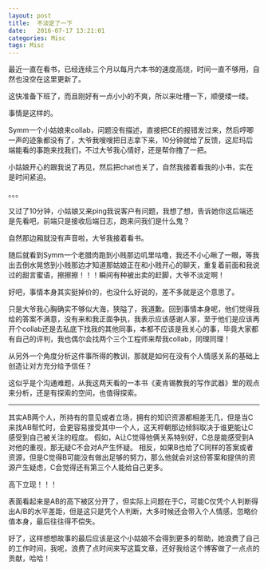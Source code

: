 ```yaml
---
layout: post
title:  不淡定了一下
date:   2016-07-17 13:21:01
categories: Misc    
tags: Misc
---
```


最近一直在看书，已经连续三个月以每月六本书的速度高烧，时间一直不够用，自然也没空在这里更新了。

这快准备下班了，而且刚好有一点小小的不爽，所以来吐槽一下，顺便缕一缕。

事情是这样的。

Symm一个小姑娘来collab，问题没有描述，直接把CE的报错发过来，然后哼唧一声的迹象都没有了，大爷我嗖嗖把日志拿下来，10分钟就给了反馈，这尼玛后端能看的事跑来找我们，不过大爷我心情好，还是帮你撸了一把。

小姑娘开心的跟我说了再见，然后把chat也关了，自然我接着看我的小书，实在是时间紧迫。

。。。

又过了10分钟，小姑娘又来ping我说客户有问题，我想了想，告诉她你这后端还是先看吧，前端只是接收后端日志，跑来问我们是什么鬼？

自然那边厢就没有声音啦，大爷我接着看书。

随后就看到Symm一个老腊肉跑到小贱那边叽里咕噜，我还不小心瞅了一眼，等我出去倒水晃悠到小贱那边才知道那姑娘正在和小贱开心的聊天，重复着前面和我说过的甜言蜜语，擦擦擦！！！瞬间有种被出卖的赶脚，大爷不淡定啊！


好吧，事情本身其实挺掉价的，也没什么好说的，差不多就是这个意思了。

只是大爷我心胸确实不够似大海，狭隘了，我道歉。回到事情本身呢，他们觉得我给的答案不满意，没有来和我正面争执，我表示应该感谢人家，至于他们是应该再开个collab还是去私底下找我的其他同事，本都不应该是我关心的事，毕竟大家都有自己的评判，我也偶尔会找两个三个工程师来帮我collab，同理同理！

从另外一个角度分析这件事所得的教训，那就是如何在没有个人情感关系的基础上创造让对方充分给予信任？

这似乎是个沟通难题，从我这两天看的一本书《麦肯锡教我的写作武器》里的观点来分析，还是有探索的空间，也值得探索。

---

其实AB两个人，所持有的意见或者立场，拥有的知识资源都相差无几，但是当C来找AB帮忙时，会更容易接受其中一个人，这天枰朝那边倾斜取决于谁更能让C感受到自己被关注的程度。
假如，A让C觉得他俩关系特别好，C总是能感受到A对他的重视，那无疑C不会对A产生怀疑。
相反，如果B也给了C同样的答案或者资源，但是C觉得B可能没有做出足够的努力，那么他就会对这份答案和提供的资源产生疑虑，C会觉得还有第三个人能给自己更多。

高下立现！！！


表面看起来是AB的高下被区分开了，但实际上问题在于C，可能C仅凭个人判断得出A/B的水平差距，但是这只是凭个人判断，大多时候还会带入个人情感，忽略价值本身，最后往往得不偿失。

好了，这样想想故事的最后应该是这个小姑娘不会得到更多的帮助，她浪费了自己的工作时间，我呢，浪费了点时间来写这篇文章，还好我给这个博客做了一点点的贡献，哈哈！
